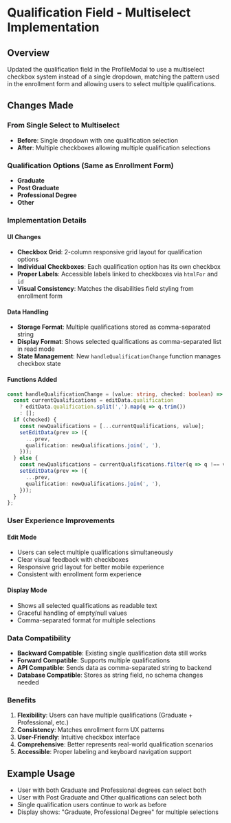 # Qualification Field - Multiselect Implementation

## Overview

Updated the qualification field in the ProfileModal to use a multiselect checkbox system instead of a single dropdown, matching the pattern used in the enrollment form and allowing users to select multiple qualifications.

## Changes Made

### From Single Select to Multiselect

- **Before**: Single dropdown with one qualification selection
- **After**: Multiple checkboxes allowing multiple qualification selections

### Qualification Options (Same as Enrollment Form)

- **Graduate**
- **Post Graduate**
- **Professional Degree**
- **Other**

### Implementation Details

#### UI Changes

- **Checkbox Grid**: 2-column responsive grid layout for qualification options
- **Individual Checkboxes**: Each qualification option has its own checkbox
- **Proper Labels**: Accessible labels linked to checkboxes via `htmlFor` and `id`
- **Visual Consistency**: Matches the disabilities field styling from enrollment form

#### Data Handling

- **Storage Format**: Multiple qualifications stored as comma-separated string
- **Display Format**: Shows selected qualifications as comma-separated list in read mode
- **State Management**: New `handleQualificationChange` function manages checkbox state

#### Functions Added

```typescript
const handleQualificationChange = (value: string, checked: boolean) => {
  const currentQualifications = editData.qualification
    ? editData.qualification.split(',').map(q => q.trim())
    : [];
  if (checked) {
    const newQualifications = [...currentQualifications, value];
    setEditData(prev => ({
      ...prev,
      qualification: newQualifications.join(', '),
    }));
  } else {
    const newQualifications = currentQualifications.filter(q => q !== value);
    setEditData(prev => ({
      ...prev,
      qualification: newQualifications.join(', '),
    }));
  }
};
```

### User Experience Improvements

#### Edit Mode

- Users can select multiple qualifications simultaneously
- Clear visual feedback with checkboxes
- Responsive grid layout for better mobile experience
- Consistent with enrollment form experience

#### Display Mode

- Shows all selected qualifications as readable text
- Graceful handling of empty/null values
- Comma-separated format for multiple selections

### Data Compatibility

- **Backward Compatible**: Existing single qualification data still works
- **Forward Compatible**: Supports multiple qualifications
- **API Compatible**: Sends data as comma-separated string to backend
- **Database Compatible**: Stores as string field, no schema changes needed

### Benefits

1. **Flexibility**: Users can have multiple qualifications (Graduate + Professional, etc.)
2. **Consistency**: Matches enrollment form UX patterns
3. **User-Friendly**: Intuitive checkbox interface
4. **Comprehensive**: Better represents real-world qualification scenarios
5. **Accessible**: Proper labeling and keyboard navigation support

## Example Usage

- User with both Graduate and Professional degrees can select both
- User with Post Graduate and Other qualifications can select both
- Single qualification users continue to work as before
- Display shows: "Graduate, Professional Degree" for multiple selections
